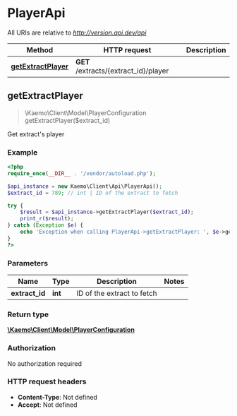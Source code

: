 # PlayerApi

All URIs are relative to *http://version.api.dev/api*

Method | HTTP request | Description
------------- | ------------- | -------------
[**getExtractPlayer**](#getExtractPlayer) | **GET** /extracts/{extract_id}/player | 


## **getExtractPlayer**
> \Kaemo\Client\Model\PlayerConfiguration getExtractPlayer($extract_id)



Get extract's player

### Example
```php
<?php
require_once(__DIR__ . '/vendor/autoload.php');

$api_instance = new Kaemo\Client\Api\PlayerApi();
$extract_id = 789; // int | ID of the extract to fetch

try {
    $result = $api_instance->getExtractPlayer($extract_id);
    print_r($result);
} catch (Exception $e) {
    echo 'Exception when calling PlayerApi->getExtractPlayer: ', $e->getMessage(), PHP_EOL;
}
?>
```

### Parameters

Name | Type | Description  | Notes
------------- | ------------- | ------------- | -------------
 **extract_id** | **int**| ID of the extract to fetch |

### Return type

[**\Kaemo\Client\Model\PlayerConfiguration**](#PlayerConfiguration)

### Authorization

No authorization required

### HTTP request headers

 - **Content-Type**: Not defined
 - **Accept**: Not defined

